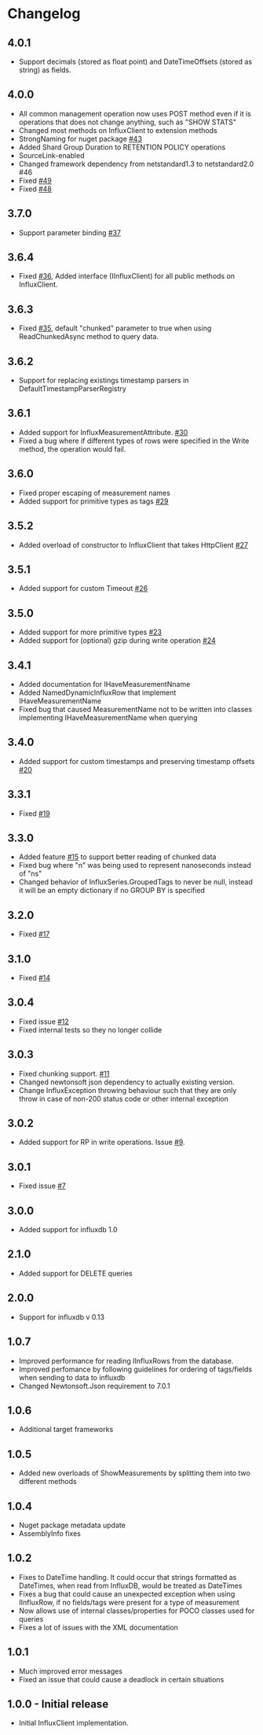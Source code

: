 # Changelog

## 4.0.1
 * Support decimals (stored as float point) and DateTimeOffsets (stored as string) as fields.

## 4.0.0
 * All common management operation now uses POST method even if it is operations that does not change anything, such as "SHOW STATS"
 * Changed most methods on InfluxClient to extension methods
 * StrongNaming for nuget package [#43](https://github.com/MikaelGRA/InfluxDB.Client/issues/43)
 * Added Shard Group Duration to RETENTION POLICY operations
 * SourceLink-enabled
 * Changed framework dependency from netstandard1.3 to netstandard2.0 #46
 * Fixed [#49](https://github.com/MikaelGRA/InfluxDB.Client/issues/49)
 * Fixed [#48](https://github.com/MikaelGRA/InfluxDB.Client/issues/48)


## 3.7.0
 * Support parameter binding [#37](https://github.com/MikaelGRA/InfluxDB.Client/issues/37)

## 3.6.4
 * Fixed [#36](https://github.com/MikaelGRA/InfluxDB.Client/issues/36), Added interface (IInfluxClient) for all public methods on InfluxClient.

## 3.6.3
 * Fixed [#35](https://github.com/MikaelGRA/InfluxDB.Client/issues/35), default "chunked" parameter to true when using ReadChunkedAsync method to query data.

## 3.6.2
 * Support for replacing existings timestamp parsers in DefaultTimestampParserRegistry

## 3.6.1
 * Added support for InfluxMeasurementAttribute. [#30](https://github.com/MikaelGRA/InfluxDB.Client/issues/30)
 * Fixed a bug where if different types of rows were specified in the Write method, the operation would fail.

## 3.6.0
 * Fixed proper escaping of measurement names
 * Added support for primitive types as tags [#29](https://github.com/MikaelGRA/InfluxDB.Client/issues/29)

## 3.5.2
 * Added overload of constructor to InfluxClient that takes HttpClient [#27](https://github.com/MikaelGRA/InfluxDB.Client/issues/27)

## 3.5.1
 * Added support for custom Timeout [#26](https://github.com/MikaelGRA/InfluxDB.Client/issues/26)

## 3.5.0
 * Added support for more primitive types [#23](https://github.com/MikaelGRA/InfluxDB.Client/issues/23)
 * Added support for (optional) gzip during write operation [#24](https://github.com/MikaelGRA/InfluxDB.Client/issues/24)

## 3.4.1
 * Added documentation for IHaveMeasurementNname
 * Added NamedDynamicInfluxRow that implement IHaveMeasurementName
 * Fixed bug that caused MeasurementName not to be written into classes implementing IHaveMeasurementName when querying

## 3.4.0
 * Added support for custom timestamps and preserving timestamp offsets [#20](https://github.com/MikaelGRA/InfluxDB.Client/issues/20)

## 3.3.1
 * Fixed [#19](https://github.com/MikaelGRA/InfluxDB.Client/issues/19)

## 3.3.0
 * Added feature [#15](https://github.com/MikaelGRA/InfluxDB.Client/issues/15) to support better reading of chunked data
 * Fixed bug where "n" was being used to represent nanoseconds instead of "ns"
 * Changed behavior of InfluxSeries.GroupedTags to never be null, instead it will be an empty dictionary if no GROUP BY is specified
 
## 3.2.0
 * Fixed [#17](https://github.com/MikaelGRA/InfluxDB.Client/issues/17)

## 3.1.0
 * Fixed [#14](https://github.com/MikaelGRA/InfluxDB.Client/issues/14)

## 3.0.4
 * Fixed issue [#12](https://github.com/MikaelGRA/InfluxDB.Client/issues/12)
 * Fixed internal tests so they no longer collide

## 3.0.3
 * Fixed chunking support. [#11](https://github.com/MikaelGRA/InfluxDB.Client/issues/11) 
 * Changed newtonsoft json dependency to actually existing version.
 * Change InfluxException throwing behaviour such that they are only throw in case of non-200 status code or other internal exception

## 3.0.2 
 * Added support for RP in write operations. Issue [#9](https://github.com/MikaelGRA/InfluxDB.Client/issues/9).

## 3.0.1
 * Fixed issue [#7](https://github.com/MikaelGRA/InfluxDB.Client/issues/7)

## 3.0.0
 * Added support for influxdb 1.0

## 2.1.0
 * Added support for DELETE queries

## 2.0.0
 * Support for influxdb v 0.13

## 1.0.7
 * Improved performance for reading IInfluxRows from the database.
 * Improved perfomance by following guidelines for ordering of tags/fields when sending to data to influxdb
 * Changed Newtonsoft.Json requirement to 7.0.1

## 1.0.6
 * Additional target frameworks

## 1.0.5
 * Added new overloads of ShowMeasurements by splitting them into two different methods

## 1.0.4
 * Nuget package metadata update
 * AssemblyInfo fixes

## 1.0.2
 * Fixes to DateTime handling. It could occur that strings formatted as DateTimes, when read from InfluxDB, would be treated as DateTimes
 * Fixes a bug that could cause an unexpected exception when using IInfluxRow, if no fields/tags were present for a type of measurement
 * Now allows use of internal classes/properties for POCO classes used for queries
 * Fixes a lot of issues with the XML documentation

## 1.0.1
 * Much improved error messages
 * Fixed an issue that could cause a deadlock in certain situations

## 1.0.0 - Initial release
 * Initial InfluxClient implementation.
